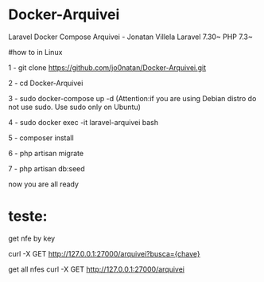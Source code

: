 # Docker-Arquivei
 Laravel Docker Compose Arquivei - Jonatan Villela
 Laravel 7.30~
 PHP 7.3~

#how to in Linux

1 - git clone https://github.com/jo0natan/Docker-Arquivei.git

2 - cd Docker-Arquivei

3 - sudo docker-compose up -d   (Attention:if you are using Debian distro do not use sudo. Use sudo only on Ubuntu)

4 - sudo docker exec -it laravel-arquivei bash

5 - composer install

6 - php artisan migrate
 
7 - php artisan db:seed


now you are all ready

# teste:

get nfe by key

curl -X GET http://127.0.0.1:27000/arquivei?busca={chave}


get all nfes
curl -X GET http://127.0.0.1:27000/arquivei
